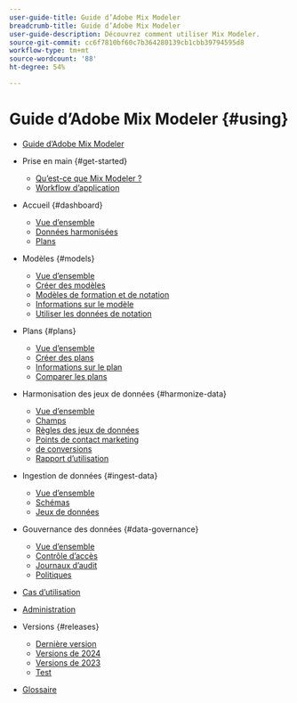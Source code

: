 ```yaml
---
user-guide-title: Guide d’Adobe Mix Modeler
breadcrumb-title: Guide d’Adobe Mix Modeler
user-guide-description: Découvrez comment utiliser Mix Modeler.
source-git-commit: cc6f7810bf60c7b364280139cb1cbb39794595d8
workflow-type: tm+mt
source-wordcount: '88'
ht-degree: 54%

---
```


# Guide d’Adobe Mix Modeler {#using}

+ [Guide d’Adobe Mix Modeler](/help/overview.md)

+ Prise en main {#get-started}
   + [Qu’est-ce que Mix Modeler ?](/help/get-started/about.md)
   + [Workflow d’application](/help/get-started/workflow.md)

+ Accueil {#dashboard}
   + [Vue d’ensemble](/help/dashboard/overview.md)
   + [Données harmonisées](/help/dashboard/harmonized-data.md)
   + [Plans](/help/dashboard/plans.md)

+ Modèles {#models}
   + [Vue d’ensemble](/help/models/overview.md)
   + [Créer des modèles](/help/models/build.md)
   + [Modèles de formation et de notation](/help/models/train-score.md)
   + [Informations sur le modèle](/help/models/insights.md)
   + [Utiliser les données de notation](/help/models/scoring-data.md)

+ Plans {#plans}
   + [Vue d’ensemble](/help/plans/overview.md)
   + [Créer des plans](/help/plans/build.md)
   + [Informations sur le plan](/help/plans/insights.md)
   + [Comparer les plans](/help/plans/compare.md)

+ Harmonisation des jeux de données {#harmonize-data}
   + [Vue d’ensemble](/help/harmonize-data/overview.md)
   + [Champs](/help/harmonize-data/fields.md)
   + [Règles des jeux de données](/help/harmonize-data/dataset-rules.md)
   + [Points de contact marketing](/help/harmonize-data/marketing-touchpoints.md)
   + [de conversions](/help/harmonize-data/conversions.md)
   + [Rapport d’utilisation](/help/harmonize-data/usage-report.md)

+ Ingestion de données {#ingest-data}
   + [Vue d’ensemble](/help/ingest-data/overview.md)
   + [Schémas](/help/ingest-data/schemas.md)
   + [Jeux de données](/help/ingest-data/datasets.md)

+ Gouvernance des données {#data-governance}
   + [Vue d’ensemble](/help/data-governance/overview.md)
   + [Contrôle d’accès](/help/data-governance/access-controls.md)
   + [Journaux d’audit](/help/data-governance/audit-logs.md)
   + [Politiques](/help/data-governance/policies.md)

+ [Cas d’utilisation](/help/main-guide/use-cases.md)

+ [Administration](/help/main-guide/administration.md)

+ Versions {#releases}
   + [Dernière version](/help/releases/latest.md)
   + [Versions de 2024](/help/releases/2024.md)
   + [Versions de 2023](/help/releases/2023.md)
   + [Test](../releases/test.md)

+ [Glossaire](/help/main-guide/glossary.md)

